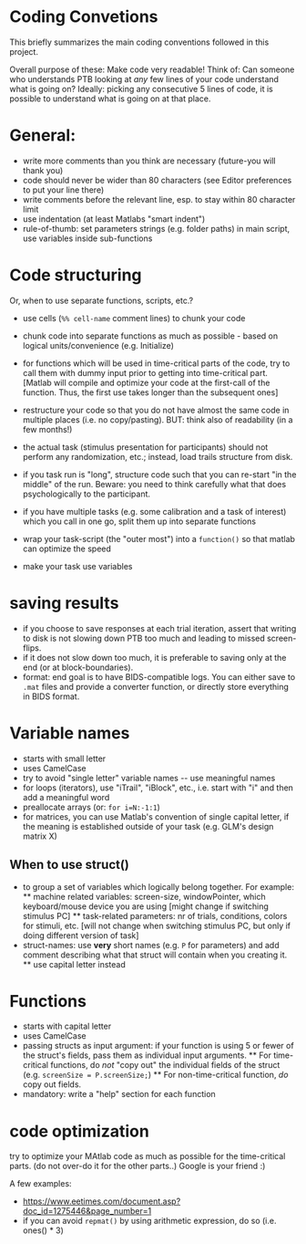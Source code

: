 # Coding Convetions

This briefly summarizes the main coding conventions followed in this project.


Overall purpose of these: Make code very readable!
Think of: Can someone who understands PTB looking at *any* few lines of your code understand what is going on?
Ideally: picking any consecutive 5 lines of code, it is possible to understand what is going on at that place.

# General:
* write more comments than you think are necessary (future-you will thank you)
* code should never be wider than 80 characters (see Editor preferences to put your line there)
* write comments before the relevant line, esp. to stay within 80 character limit
* use indentation (at least Matlabs "smart indent")
* rule-of-thumb: set parameters strings (e.g. folder paths) in main script, use variables inside sub-functions

# Code structuring
Or, when to use separate functions, scripts, etc.?

* use cells (`%% cell-name` comment lines) to chunk your code
* chunk code into separate functions as much as possible - based on logical units/convenience (e.g. Initialize)
* for functions which will be used in time-critical parts of the code, try to call them with dummy input prior to getting into time-critical part. [Matlab will compile and optimize your code at the first-call of the function. Thus, the first use takes longer than the subsequent ones]
* restructure your code so that you do not have almost the same code in multiple places (i.e. no copy/pasting). BUT: think also of readability (in a few months!)

* the actual task (stimulus presentation for participants) should not perform any randomization, etc.; instead, load trails structure from disk.
* if you task run is "long", structure code such that you can re-start "in the middle" of the run. Beware: you need to think carefully what that does psychologically to the participant.
* if you have multiple tasks (e.g. some calibration and a task of interest) which you call in one go, split them up into separate functions
* wrap your task-script (the "outer most") into a `function()` so that matlab can optimize the speed
* make your task use variables

# saving results
* if you choose to save responses at each trial iteration, assert that writing to disk is not slowing down PTB too much and leading to missed screen-flips.
* if it does not slow down too much, it is preferable to saving only at the end (or at block-boundaries).
* format: end goal is to have BIDS-compatible logs. You can either save to `.mat` files and provide a converter function, or directly store everything in BIDS format.


# Variable names
* starts with small letter
* uses CamelCase
* try to avoid "single letter" variable names -- use meaningful names
* for loops (iterators), use "iTrail", "iBlock", etc., i.e. start with "i" and then add a meaningful word
* preallocate arrays (or: `for i=N:-1:1`)
* for matrices, you can use Matlab's convention of single capital letter, if the meaning is established outside of your task (e.g. GLM's design matrix X)

## When to use struct()
* to group a set of variables which logically belong together. For example:
** machine related variables: screen-size, windowPointer, which keyboard/mouse device you are using [might change if switching stimulus PC]
** task-related parameters: nr of trials, conditions, colors for stimuli, etc. [will not change when switching stimulus PC, but only if doing different version of task]
* struct-names: use **very** short names (e.g. `P` for parameters) and add comment describing what that struct will contain when you creating it.
** use capital letter instead

# Functions
* starts with capital letter
* uses CamelCase
* passing structs as input argument: if your function is using 5 or fewer of the struct's fields, pass them as individual input arguments.
** For time-critical functions, do *not* "copy out" the individual fields of the struct (e.g. `screenSize = P.screenSize;`)
** For non-time-critical function, *do* copy out fields.
* mandatory: write a "help" section for each function



# code optimization
try to optimize your MAtlab code as much as possible for the time-critical parts. (do not over-do it for the other parts..)
Google is your friend :)

A few examples:
* https://www.eetimes.com/document.asp?doc_id=1275446&page_number=1
* if you can avoid `repmat()` by using arithmetic expression, do so (i.e. ones() * 3)
